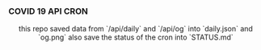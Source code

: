 ### COVID 19 API CRON

<center>this repo saved data from `/api/daily` and `/api/og` into `daily.json` and `og.png` also save the status of the cron into `STATUS.md`</center>
